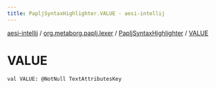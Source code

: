 ```yaml
---
title: PapljSyntaxHighlighter.VALUE - aesi-intellij
---
```


[aesi-intellij](../../index.html) / [org.metaborg.paplj.lexer](../index.html) / [PapljSyntaxHighlighter](index.html) / [VALUE](.)

# VALUE

`val VALUE: @NotNull TextAttributesKey`